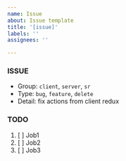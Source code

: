 ```yaml
---
name: Issue
about: Issue template
title: '[issue]'
labels: ''
assignees: ''

---
```

### ISSUE
- Group:  `client`, `server`, `sr`
- Type: `bug`, `feature`, `delete`
- Detail: fix actions from client redux

### TODO
1. [ ] Job1
2. [ ] Job2
3. [ ] Job3
